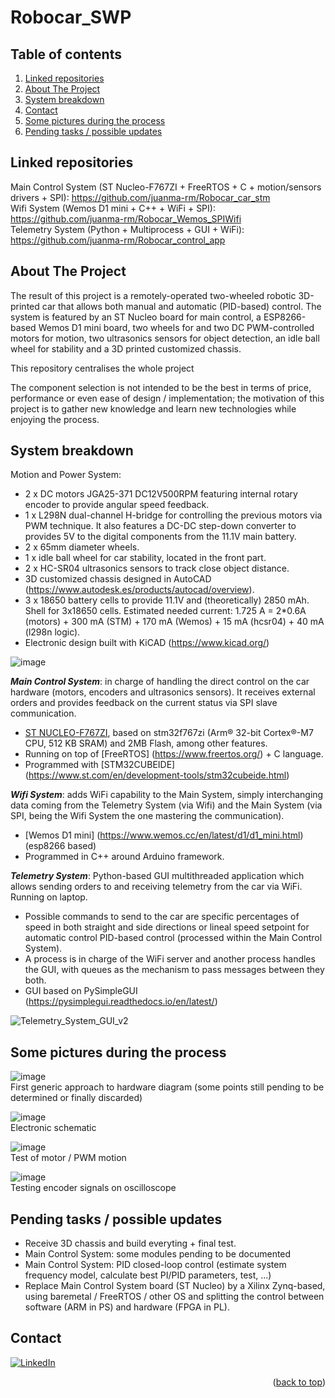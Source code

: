 <div id="top"></div>

# Robocar_SWP

## Table of contents
<ol>
    <li><a href="#linked-repositories">Linked repositories</a></li>
    <li><a href="#About-The-Project">About The Project</a></li>
    <li><a href="#System-breakdown">System breakdown</a></li>
    <li><a href="#Contact">Contact</a></li>
    <li><a href="#pictures_process">Some pictures during the process</a></li>
    <li><a href="#pending_tasks">Pending tasks / possible updates</a></li>
</ol>

## Linked repositories <a name="linked-repositories"></a>

Main Control System (ST Nucleo-F767ZI + FreeRTOS + C + motion/sensors drivers + SPI): https://github.com/juanma-rm/Robocar_car_stm <br>
Wifi System (Wemos D1 mini + C++ + WiFi + SPI): https://github.com/juanma-rm/Robocar_Wemos_SPIWifi <br>
Telemetry System (Python + Multiprocess + GUI + WiFi): https://github.com/juanma-rm/Robocar_control_app <br>

## About The Project <a name="About-The-Project"></a>

The result of this project is a remotely-operated two-wheeled robotic 3D-printed car that allows both manual and automatic (PID-based) control. The system is featured by an ST Nucleo board for main control, a ESP8266-based Wemos D1 mini board, two wheels for and two DC PWM-controlled motors for motion, two ultrasonics sensors for object detection, an idle ball wheel for stability and a 3D printed customized chassis.

This repository centralises the whole project

The component selection is not intended to be the best in terms of price, performance or even ease of design / implementation; the motivation of this project is to gather new knowledge and learn new technologies while enjoying the process.

## System breakdown <a name="System-breakdown"></a>

Motion and Power System:
* 2 x DC motors JGA25-371 DC12V500RPM featuring internal rotary encoder to provide angular speed feedback.
* 1 x L298N dual-channel H-bridge for controlling the previous motors via PWM technique. It also features a DC-DC step-down converter to provides 5V to the digital components from the 11.1V main battery.
* 2 x 65mm diameter wheels.
* 1 x idle ball wheel for car stability, located in the front part.
* 2 x HC-SR04 ultrasonics sensors to track close object distance.
* 3D customized chassis designed in AutoCAD (https://www.autodesk.es/products/autocad/overview). 
* 3 x 18650 battery cells to provide 11.1V and (theoretically) 2850 mAh. Shell for 3x18650 cells. Estimated needed current: 1.725 A = 2*0.6A (motors) + 300 mA (STM) + 170 mA (Wemos) + 15 mA (hcsr04) + 40 mA (l298n logic).
* Electronic design built with KiCAD (https://www.kicad.org/)

![image](https://user-images.githubusercontent.com/41286765/168441648-a5490601-740b-40cd-a0cd-d3f69b2856ff.png)

***Main Control System***: in charge of handling the direct control on the car hardware (motors, encoders and ultrasonics sensors). It receives external orders and provides feedback on the current status via SPI slave communication. 
* [ST NUCLEO-F767ZI](https://www.st.com/en/evaluation-tools/nucleo-f767zi.html), based on stm32f767zi (Arm® 32-bit Cortex®-M7 CPU, 512 KB SRAM) and 2MB Flash, among other features.
* Running on top of [FreeRTOS] (https://www.freertos.org/) + C language.
* Programmed with [STM32CUBEIDE] (https://www.st.com/en/development-tools/stm32cubeide.html)

***Wifi System***: adds WiFi capability to the Main System, simply interchanging data coming from the Telemetry System (via Wifi) and the Main System (via SPI, being the Wifi System the one mastering the communication).
* [Wemos D1 mini] (https://www.wemos.cc/en/latest/d1/d1_mini.html) (esp8266 based)
* Programmed in C++ around Arduino framework.

***Telemetry System***: Python-based GUI multithreaded application which allows sending orders to and receiving telemetry from the car via WiFi. Running on laptop.
* Possible commands to send to the car are specific percentages of speed in both straight and side directions or lineal speed setpoint for automatic control PID-based control (processed within the Main Control System). 
* A process is in charge of the WiFi server and another process handles the GUI, with queues as the mechanism to pass messages between they both.
* GUI based on PySimpleGUI (https://pysimplegui.readthedocs.io/en/latest/)

![Telemetry_System_GUI_v2](https://user-images.githubusercontent.com/41286765/168443296-73cb6451-dbac-40f2-a676-fb8e18c6a717.png)

## Some pictures during the process <a name="pictures_process"></a>

![image](https://user-images.githubusercontent.com/41286765/168442473-c7a252ac-f445-4122-b708-f35df00d4278.png)
<br>First generic approach to hardware diagram (some points still pending to be determined or finally discarded)

![image](https://user-images.githubusercontent.com/41286765/168442579-94f6c3af-3dee-4aa4-ae64-7d5dffdec458.png)
<br>Electronic schematic

![image](https://user-images.githubusercontent.com/41286765/168441883-f6aa4b75-e672-4a5d-beaa-f12ec8a540cb.png)
<br>Test of motor / PWM motion 

![image](https://user-images.githubusercontent.com/41286765/168442017-0e8bbd79-a174-4c71-896f-b4214bb3d8a8.png)
<br>Testing encoder signals on oscilloscope

## Pending tasks / possible updates <a name="pending_tasks"></a>

* Receive 3D chassis and build everyting + final test.
* Main Control System: some modules pending to be documented
* Main Control System: PID closed-loop control (estimate system frequency model, calculate best PI/PID parameters, test, ...)
* Replace Main Control System board (ST Nucleo) by a Xilinx Zynq-based, using baremetal / FreeRTOS / other OS and splitting the control between software (ARM in PS) and hardware (FPGA in PL).

## Contact <a name="Contact"></a>

[![LinkedIn][linkedin-shield]][linkedin-url]


<p align="right">(<a href="#top">back to top</a>)</p>

<!-- README built based on this nice template: https://github.com/othneildrew/Best-README-Template -->

<!-- MARKDOWN LINKS & IMAGES -->

[linkedin-shield]: https://img.shields.io/badge/LinkedIn-0077B5?style=for-the-badge&logo=linkedin&logoColor=white
[linkedin-url]: https://www.linkedin.com/in/juan-manuel-reina-mu%C3%B1oz-56329b130/

